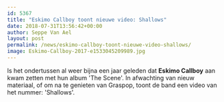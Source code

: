```yaml
---
id: 5367
title: "Eskimo Callboy toont nieuwe video: Shallows"
date: 2018-07-31T13:56:42+00:00
author: Seppe Van Ael
layout: post
permalink: /news/eskimo-callboy-toont-nieuwe-video-shallows/
image: Eskimo-Callboy-2017-e1533045209989.jpg
---
```

Is het ondertussen al weer bijna een jaar geleden dat **Eskimo Callboy** aan kwam zetten met hun album 'The Scene'. In afwachting van nieuw materiaal, of om na te genieten van Graspop, toont de band een video van het nummer: 'Shallows'.

&nbsp;